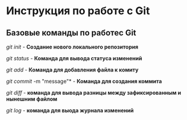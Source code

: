# Инструкция по работе с Git

## Базовые команды по работес Git

*git init* - **Создание нового локального репозитория**

*git status* - **Команда для вывода статуса изменений**

*git add* - **Команда для добавления файла к комиту**

*git commit* -m "message"* - **Команда для создания коммита**

*git diff* - **команда для вывода разницы между зафиксированным и нынешним файлом**

*git log* - **команда для выода журнала изменений**
